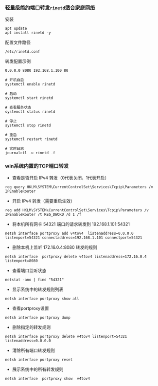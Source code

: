 ### 轻量级简约端口转发`rinetd`适合家庭网络

安装
```
apt update
apt install rinetd -y
```

配置文件路径
```
/etc/rinetd.conf
```

转发配置示例
```
0.0.0.0 8080 192.168.1.100 80
```
```
# 开机自启
systemctl enable rinetd

# 启动
systemctl start rinetd

# 查看服务状态
systemctl status rinetd

# 停止
systemctl stop rinetd

# 重启
systemctl restart rinetd

# 实时日志
journalctl -u rinetd -f
```

### win系统内置的TCP端口转发

- 查看是否开启 IPv4 转发（0代表关闭，1代表开启）
```
reg query HKLM\SYSTEM\CurrentControlSet\Services\Tcpip\Parameters /v IPEnableRouter
```

- 开启 IPv4 转发（需要重启生效）
```
reg add HKLM\SYSTEM\CurrentControlSet\Services\Tcpip\Parameters /v IPEnableRouter /t REG_DWORD /d 1 /f
```


- 将本机所有网卡 54321 端口的请求转发到 192.168.1.101:54321
```
netsh interface portproxy add v4tov4  listenaddress=0.0.0.0 listenport=54321 connectaddress=192.168.1.101 connectport=54321
```

- 删除本机上监听 172.16.0.4:8080 转发的规则
```
netsh interface  portproxy delete v4tov4 listenaddress=172.16.0.4 listenport=8080
```
- 查看端口监听状态
```
netstat -ano | find "54321"
```

- 显示系统中的转发规则列表
```
netsh interface portproxy show all
```

- 查看portproxy设置
```
netsh interface portproxy dump
```

- 删除指定的转发规则
```
netsh interface portproxy delete v4tov4 listenport=54321 listenaddress=0.0.0.0
```
- 清除所有端口转发规则
```
netsh interface portproxy reset
```
- 展示系统中的所有转发规则
```
netsh interface  portproxy show  v4tov4
```